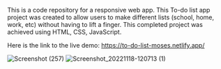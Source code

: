 This is a code repository for a responsive web app. This To-do list app project was created to allow users to make different lists (school, home, work, etc) without having to lift a finger. This completed project was achieved using HTML, CSS, JavaScript.

Here is the link to the live demo: https://to-do-list-moses.netlify.app/

![Screenshot (257)](https://user-images.githubusercontent.com/45429302/202690876-8045e85c-a140-484f-acea-2fae8c8512dc.png)
![Screenshot_20221118-120713 (1)](https://user-images.githubusercontent.com/45429302/202692300-ac8dace4-6eab-4265-acf1-5fa4b1c05537.png)
